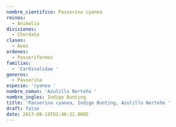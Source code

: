```yaml
---
nombre_cientifico: Passerina cyanea
reinos:
  - Animalia
divisiones:
  - Chordata
clases:
  - Aves
ordenes:
  - Passeriformes
familias:
  - 'Cardinalidae '
generos:
  - Passerina
especie: 'cyanea '
nombre_comun: 'Azulillo Norteño '
nombre_ingles: Indigo Bunting
title: 'Passerina cyanea, Indigo Bunting, Azulillo Norteño '
draft: false
date: 2017-08-19T02:46:32.000Z
---
```


